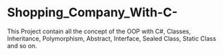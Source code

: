 # Shopping_Company_With-C-
This Project contain all the concept of the OOP with C#, Classes, Inheritance, Polymorphism, Abstract, Interface, Sealed Class, Static Class and so on.
